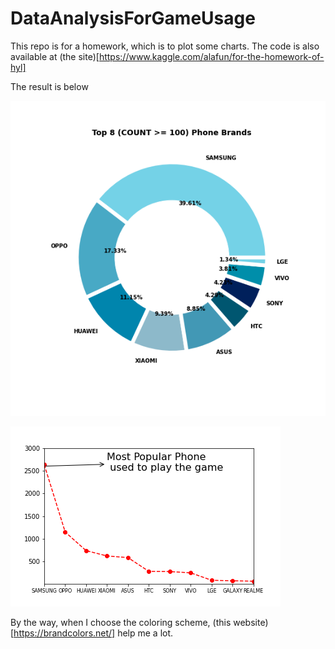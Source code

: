 # DataAnalysisForGameUsage
 
This repo is for a homework, which is to plot some charts. 
The code is also available at (the site)[https://www.kaggle.com/alafun/for-the-homework-of-hyl]


The result is below

![](https://github.com/alafun01/DataAnalysisForGameUsage/blob/main/Pie-chart.png) 

![](line-chart.png)

By the way, when I choose the coloring scheme, (this website)[https://brandcolors.net/] help me a lot.